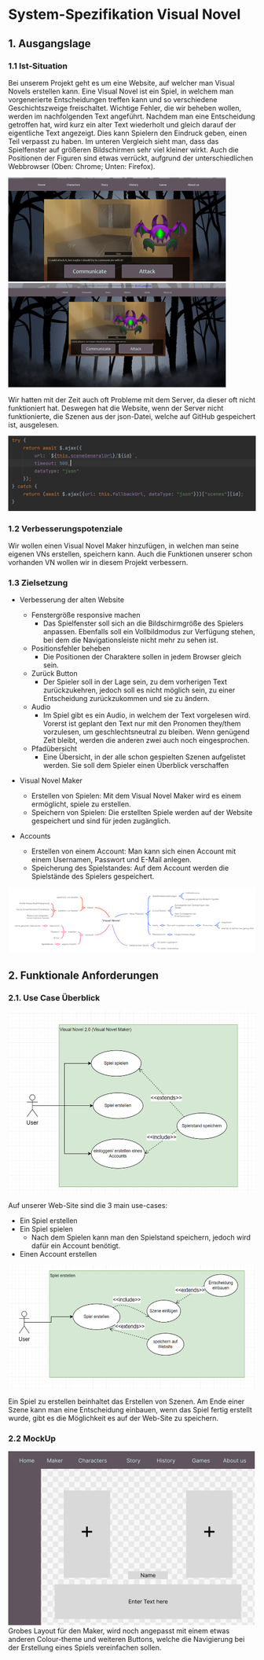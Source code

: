 # System-Spezifikation Visual Novel

## 1. Ausgangslage 

### 1.1 Ist-Situation

Bei unserem Projekt geht es um eine Website, auf welcher man Visual Novels erstellen
kann. Eine Visual Novel ist ein Spiel, in welchem man vorgenerierte Entscheidungen
treffen kann und so verschiedene Geschichtszweige freischaltet.
Wichtige Fehler, die wir beheben wollen, werden im nachfolgenden Text angeführt.
Nachdem man eine Entscheidung getroffen hat, wird kurz ein alter Text wiederholt und
gleich darauf der eigentliche Text angezeigt. Dies kann Spielern den Eindruck geben,
einen Teil verpasst zu haben.
Im unteren Vergleich sieht man, dass das Spielfenster auf größeren Bildschirmen sehr
viel kleiner wirkt. Auch die Positionen der Figuren sind etwas verrückt, aufgrund der
unterschiedlichen Webbrowser (Oben: Chrome; Unten: Firefox).

<img src="./images/chrome.png" alt="chrome" width="443" height="212"><br>
<img src="./images/fireFox.png" alt="picture of the game in the firefox browser" width="443" height="212">

Wir hatten mit der Zeit auch oft Probleme mit dem Server, da dieser oft nicht
funktioniert hat. Deswegen hat die Website, wenn der Server nicht funktionierte, die
Szenen aus der json-Datei, welche auf GitHub gespeichert ist, ausgelesen.

<img src="./images/code.png" alt="code">

### 1.2 Verbesserungspotenziale

Wir wollen einen Visual Novel Maker hinzufügen, in welchen man seine eigenen VNs
erstellen, speichern kann. Auch die Funktionen unserer schon vorhanden VN wollen wir
in diesem Projekt verbessern.

### 1.3 Zielsetzung
- Verbesserung der alten Website

    - Fenstergröße responsive machen
        - Das Spielfenster soll sich an die Bildschirmgröße des Spielers anpassen. Ebenfalls
soll ein Vollbildmodus zur Verfügung stehen, bei dem die Navigationsleiste nicht
mehr zu sehen ist.
    - Positionsfehler beheben
        - Die Positionen der Charaktere sollen in jedem Browser gleich sein.
    - Zurück Button
        - Der Spieler soll in der Lage sein, zu dem vorherigen Text zurückzukehren, jedoch soll es nicht möglich sein, zu einer Entscheidung zurückzukommen und sie zu ändern.
    - Audio
        - Im Spiel gibt es ein Audio, in welchem der Text vorgelesen wird. Vorerst ist geplant den Text nur mit den Pronomen they/them vorzulesen, um geschlechtsneutral zu bleiben. Wenn genügend Zeit bleibt, werden die anderen zwei auch noch eingesprochen.
    - Pfadübersicht
        - Eine Übersicht, in der alle schon gespielten Szenen aufgelistet werden. Sie soll dem Spieler einen Überblick verschaffen

- Visual Novel Maker
    - Erstellen von Spielen: 
Mit dem Visual Novel Maker wird es einem ermöglicht, spiele zu erstellen.
    - Speichern von Spielen: 
Die erstellten Spiele werden auf der Website gespeichert und sind für jeden zugänglich.
- Accounts
    - Erstellen von einem Account: 
Man kann sich einen Account mit einem Usernamen, Passwort und E-Mail anlegen.
    - Speicherung des Spielstandes: 
Auf dem Account werden die Spielstände des Spielers gespeichert.

<img src="./images/mindMap.png" alt="mindMap" height="134" width="579">

## 2. Funktionale Anforderungen
### 2.1. Use Case Überblick

<img src="./images/uml1.png" alt="uml1" width="520" height="371">

Auf unserer Web-Site sind die 3 main use-cases:
- Ein Spiel erstellen
- Ein Spiel spielen
    - Nach dem Spielen kann man den Spielstand speichern, jedoch wird dafür ein Account benötigt.
- Einen Account erstellen

<img src="./images/uml2.png" alt="uml2" width="552" height="252">

Ein Spiel zu erstellen beinhaltet das Erstellen von Szenen. Am Ende einer Szene kann man eine Entscheidung einbauen, wenn das Spiel fertig erstellt wurde, gibt es die Möglichkeit es auf der Web-Site zu speichern.

### 2.2 MockUp

<img src="./images/mockUpV1.png" alt="mockUpV1">
Grobes Layout für den Maker, wird noch angepasst mit einem etwas anderen Colour-theme und weiteren Buttons,
welche die Navigierung bei der Erstellung eines Spiels vereinfachen sollen.